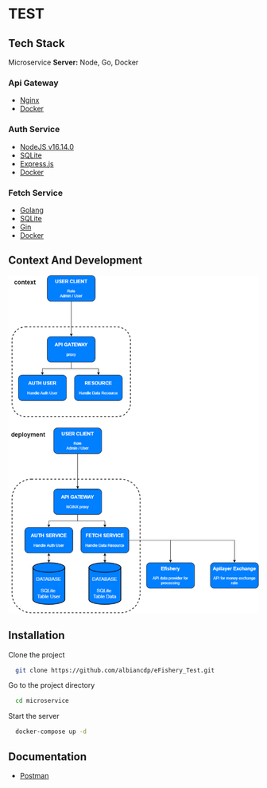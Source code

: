 # TEST 

## Tech Stack

Microservice 
**Server:** Node, Go, Docker

### Api Gateway
* [Nginx](https://www.nginx.com/)
* [Docker](https://www.docker.com/)

### Auth Service
* [NodeJS v16.14.0](https://nodejs.org/)
* [SQLite](https://www.sqlite.org/)
* [Express.js](https://expressjs.com/) 
* [Docker](https://www.docker.com/)

### Fetch Service
* [Golang](https://go.dev/)
* [SQLite](https://www.sqlite.org/)
* [Gin](https://gin-gonic.com/) 
* [Docker](https://www.docker.com/)

## Context And Development

![alt text](https://github.com/albiancdp/eFishery_Test/blob/main/documentation/context_deployment.png?raw=true)

## Installation

Clone the project

```bash
  git clone https://github.com/albiancdp/eFishery_Test.git
```

Go to the project directory

```bash
  cd microservice
```

Start the server

```bash
  docker-compose up -d
```

## Documentation

* [Postman](https://www.getpostman.com/collections/88efa3896bd0437bf002)